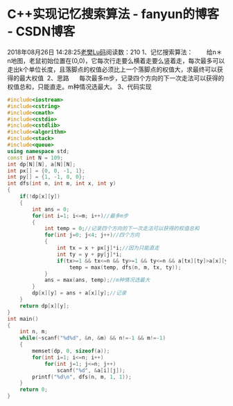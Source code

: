 # C++实现记忆搜索算法 - fanyun的博客 - CSDN博客
2018年08月26日 14:28:25[老樊Lu码](https://me.csdn.net/fanyun_01)阅读数：210
1、记忆搜索算法：
       给n＊n地图，老鼠初始位置在(0,0)，它每次行走要么横着走要么竖着走，每次最多可以走出k个单位长度，且落脚点的权值必须比上一个落脚点的权值大，求最终可以获得的最大权值 
2、思路
     每次最多m步，记录四个方向的下一次走法可以获得的权值总和，只能直走。m种情况选最大。
3、代码实现
```cpp
#include<iostream>
#include<cstring>
#include<cmath>
#include<cstdio>
#include<cstdlib>
#include<algorithm>
#include<stack>
#include<queue>
using namespace std;
const int N = 109;
int dp[N][N], a[N][N];
int px[] = {0, 0, -1, 1};
int py[] = {1, -1, 0, 0};
int dfs(int n, int m, int x, int y)
{
    if(!dp[x][y])
    {
        int ans = 0;
        for(int i=1; i<=m; i++)//最多m步
        {
            int temp = 0;//记录四个方向的下一次走法可以获得的权值总和
            for(int j=0; j<4; j++)//四个方向
            {
                int tx = x + px[j]*i;//因为只能直走
                int ty = y + py[j]*i;
                if(tx>=1 && tx<=n && ty>=1 && ty<=n && a[tx][ty]>a[x][y])
                    temp = max(temp, dfs(n, m, tx, ty));
            }
            ans = max(ans, temp);//m种情况选最大
        }
        dp[x][y] = ans + a[x][y];//记录
    }
    return dp[x][y];
}
int main()
{
    int n, m;
    while(~scanf("%d%d", &n, &m) && n!=-1 && m!=-1)
    {
        memset(dp, 0, sizeof(a));
        for(int i=1; i<=n; i++)
            for(int j=1; j<=n; j++)
                scanf("%d", &a[i][j]);
        printf("%d\n", dfs(n, m, 1, 1));
    }
    return 0;
}
```
